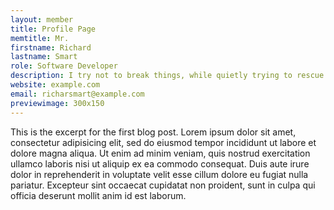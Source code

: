 ```yaml
---
layout: member
title: Profile Page 
memtitle: Mr.
firstname: Richard
lastname: Smart
role: Software Developer
description: I try not to break things, while quietly trying to rescue lolcats.
website: example.com
email: richarsmart@example.com
previewimage: 300x150
---
```


  This is the excerpt for the first blog post.   Lorem ipsum dolor sit amet, consectetur adipisicing elit, sed do eiusmod tempor incididunt ut labore et dolore magna aliqua. Ut enim ad minim veniam, quis nostrud exercitation ullamco laboris nisi ut aliquip ex ea commodo consequat. Duis aute irure dolor in reprehenderit in voluptate velit esse cillum dolore eu fugiat nulla pariatur. Excepteur sint occaecat cupidatat non proident, sunt in culpa qui officia deserunt mollit anim id est laborum.
